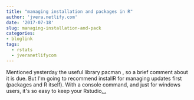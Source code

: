 ```yaml
---
title: "managing installation and packages in R"
author: 'jvera.netlify.com'
date: '2017-07-18'
slug: managing-installation-and-pack
categories:
- bloglink
tags:
  - rstats
  - jveranetlifycom
---
```


Mentioned yesterday the useful library pacman , so a brief comment about it is due. But I'm going to recommend installR for managing updates first (packages and R itself). With a console command, and just for windows users, it's so easy to keep your Rstudio[... <i class="fas fa-external-link-alt"></i>](http://jvera.netlify.com/post/2017/07/18/managing-installation-and-packages-in-r-installr-pacman/)

